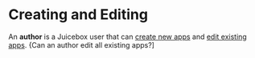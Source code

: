 # Creating and Editing

An **author** is a Juicebox user that can [create new apps](add-new-app.md) and [edit existing apps](edit-existing-app.md). {Can an author edit all existing apps?\]

